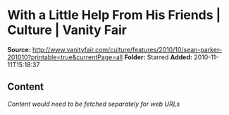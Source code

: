# With a Little Help From His Friends | Culture | Vanity Fair

**Source:** http://www.vanityfair.com/culture/features/2010/10/sean-parker-201010?printable=true&currentPage=all
**Folder:** Starred
**Added:** 2010-11-11T15:18:37




## Content
*Content would need to be fetched separately for web URLs*
